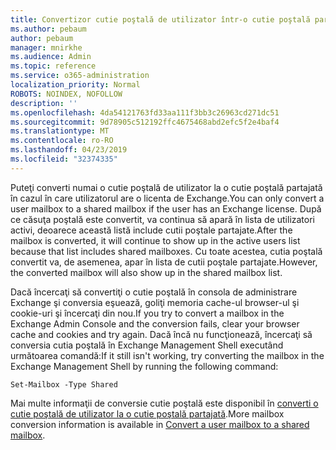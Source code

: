 ```yaml
---
title: Convertizor cutie poştală de utilizator într-o cutie poştală partajată?
ms.author: pebaum
author: pebaum
manager: mnirkhe
ms.audience: Admin
ms.topic: reference
ms.service: o365-administration
localization_priority: Normal
ROBOTS: NOINDEX, NOFOLLOW
description: ''
ms.openlocfilehash: 4da54121763fd33aa111f3bb3c26963cd271dc51
ms.sourcegitcommit: 9d78905c512192ffc4675468abd2efc5f2e4baf4
ms.translationtype: MT
ms.contentlocale: ro-RO
ms.lasthandoff: 04/23/2019
ms.locfileid: "32374335"
---
```

<span data-ttu-id="5e922-102">Puteţi converti numai o cutie poştală de utilizator la o cutie poştală partajată în cazul în care utilizatorul are o licenta de Exchange.</span><span class="sxs-lookup"><span data-stu-id="5e922-102">You can only convert a user mailbox to a shared mailbox if the user has an Exchange license.</span></span> <span data-ttu-id="5e922-103">După ce căsuţa poştală este convertit, va continua să apară în lista de utilizatori activi, deoarece această listă include cutii poştale partajate.</span><span class="sxs-lookup"><span data-stu-id="5e922-103">After the mailbox is converted, it will continue to show up in the active users list because that list includes shared mailboxes.</span></span> <span data-ttu-id="5e922-104">Cu toate acestea, cutia poştală convertit va, de asemenea, apar în lista de cutii poştale partajate.</span><span class="sxs-lookup"><span data-stu-id="5e922-104">However, the converted mailbox will also show up in the shared mailbox list.</span></span> 
  
<span data-ttu-id="5e922-105">Dacă încercaţi să convertiţi o cutie poştală în consola de administrare Exchange şi conversia eşuează, goliţi memoria cache-ul browser-ul şi cookie-uri şi încercaţi din nou.</span><span class="sxs-lookup"><span data-stu-id="5e922-105">If you try to convert a mailbox in the Exchange Admin Console and the conversion fails, clear your browser cache and cookies and try again.</span></span> <span data-ttu-id="5e922-106">Dacă încă nu funcţionează, încercaţi să conversia cutia poştală în Exchange Management Shell executând următoarea comandă:</span><span class="sxs-lookup"><span data-stu-id="5e922-106">If it still isn't working, try converting the mailbox in the Exchange Management Shell by running the following command:</span></span>
  
```
Set-Mailbox -Type Shared
```

<span data-ttu-id="5e922-107">Mai multe informaţii de conversie cutie poştală este disponibil în [converti o cutie poştală de utilizator la o cutie poştală partajată](https://support.office.com/client/2e122487-e1f5-4f26-ba41-5689249d93ba).</span><span class="sxs-lookup"><span data-stu-id="5e922-107">More mailbox conversion information is available in [Convert a user mailbox to a shared mailbox](https://support.office.com/client/2e122487-e1f5-4f26-ba41-5689249d93ba).</span></span>
  
